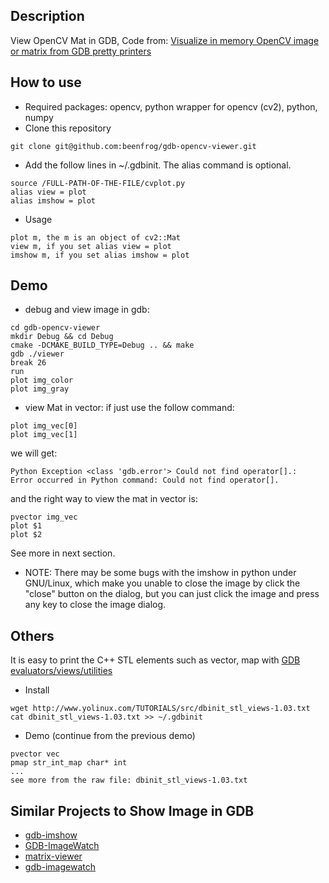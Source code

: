 ## Description
View OpenCV Mat in GDB, Code from: [Visualize in memory OpenCV image or matrix from GDB pretty printers](https://sourceware.org/ml/gdb/2013-04/msg00104.html)

## How to use
* Required packages: opencv, python wrapper for opencv (cv2), python, numpy
* Clone this repository
```
git clone git@github.com:beenfrog/gdb-opencv-viewer.git
```
* Add the follow lines in ~/.gdbinit. The alias command is optional.
```
source /FULL-PATH-OF-THE-FILE/cvplot.py
alias view = plot
alias imshow = plot
```
* Usage
```
plot m, the m is an object of cv2::Mat
view m, if you set alias view = plot
imshow m, if you set alias imshow = plot
```

## Demo
* debug and view image in gdb:
```
cd gdb-opencv-viewer
mkdir Debug && cd Debug
cmake -DCMAKE_BUILD_TYPE=Debug .. && make
gdb ./viewer
break 26
run
plot img_color
plot img_gray
```
* view Mat in vector:
if just use the follow command:
```
plot img_vec[0]
plot img_vec[1]
```
we will get:
```
Python Exception <class 'gdb.error'> Could not find operator[].: 
Error occurred in Python command: Could not find operator[].
```
and the right way to view the mat in vector is:
```
pvector img_vec
plot $1
plot $2
```
See more in next section.

* NOTE: There may be some bugs with the imshow in python under GNU/Linux, which make you unable to close the image by click the "close" button on the dialog, but you can just click the image and press any key to close the image dialog.

## Others
It is easy to print the C++ STL elements such as vector, map with [GDB evaluators/views/utilities](http://www.yolinux.com/TUTORIALS/src/dbinit_stl_views-1.03.txt)

* Install
```
wget http://www.yolinux.com/TUTORIALS/src/dbinit_stl_views-1.03.txt
cat dbinit_stl_views-1.03.txt >> ~/.gdbinit
```

* Demo (continue from the previous demo)
```
pvector vec
pmap str_int_map char* int
...
see more from the raw file: dbinit_stl_views-1.03.txt
```


## Similar Projects to Show Image in GDB
* [gdb-imshow](https://github.com/renatoGarcia/gdb-imshow)
* [GDB-ImageWatch](https://github.com/cuekoo/GDB-ImageWatch)
* [matrix-viewer](https://github.com/crep4ever/matrix-viewer)
* [gdb-imagewatch](https://github.com/csantosbh/gdb-imagewatch)